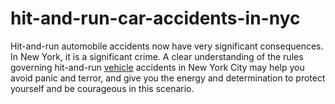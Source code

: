 # hit-and-run-car-accidents-in-nyc
Hit-and-run automobile accidents now have very significant consequences. In New York, it is a significant crime. A clear understanding of the rules governing hit-and-run <a href="https://rapidnyctowing.com/">vehicle</a> accidents in New York City may help you avoid panic and terror, and give you the energy and determination to protect yourself and be courageous in this scenario.
